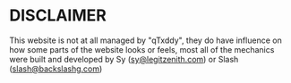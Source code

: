 # DISCLAIMER
This website is not at all managed by "qTxddy", they do have influence on how some parts of the website looks or feels, most all of the mechanics were built and developed by Sy (sy@legitzenith.com) or Slash (slash@backslashg.com)
